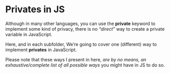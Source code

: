 # Privates in JS

Although in many other languages, you can use the **private** keyword to implement some kind of privacy, there is no _“direct”_ way to create a private variable in JavaScript.

Here, and in each subfolder, We’re going to cover one (different) way to implement **privates** in JavaScript.  

Please note that these ways I present in here, _are by no means, an exhaustive/complete list of all possible ways_ you might have in JS to do so.
